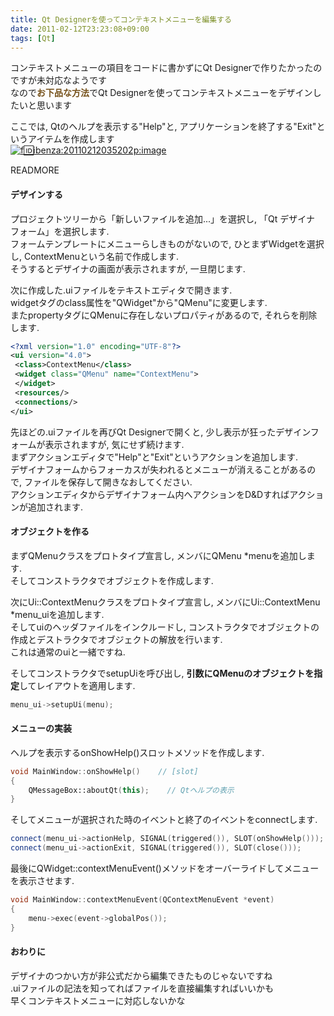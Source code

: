 ```yaml
---
title: Qt Designerを使ってコンテキストメニューを編集する
date: 2011-02-12T23:23:08+09:00
tags: [Qt]
---
```


コンテキストメニューの項目をコードに書かずにQt Designerで作りたかったのですが未対応なようです  
なので<span style="font-weight:bold;color:#755019;">お下品な方法</span>でQt Designerを使ってコンテキストメニューをデザインしたいと思います

ここでは, Qtのヘルプを表示する"Help"と, アプリケーションを終了する"Exit"というアイテムを作成します  
[![f:id:ibenza:20110212035202p:image](/2011/02/12/1297520588/20110212035202.png)](http://f.hatena.ne.jp/ibenza/20110212035202)

READMORE
#### デザインする

プロジェクトツリーから「新しいファイルを追加\.\.\.」を選択し, 「Qt デザイナ フォーム」を選択します\.  
フォームテンプレートにメニューらしきものがないので, ひとまずWidgetを選択し, ContextMenuという名前で作成します\.  
そうするとデザイナの画面が表示されますが, 一旦閉じます\.

  
次に作成した\.uiファイルをテキストエディタで開きます\.  
widgetタグのclass属性を"QWidget"から"QMenu"に変更します\.  
またpropertyタグにQMenuに存在しないプロパティがあるので, それらを削除します\.

```xml
<?xml version="1.0" encoding="UTF-8"?>
<ui version="4.0">
 <class>ContextMenu</class>
 <widget class="QMenu" name="ContextMenu">
 </widget>
 <resources/>
 <connections/>
</ui>
```

先ほどの\.uiファイルを再びQt Designerで開くと, 少し表示が狂ったデザインフォームが表示されますが, 気にせず続けます\.  
まずアクションエディタで"Help"と"Exit"というアクションを追加します\.  
デザイナフォームからフォーカスが失われるとメニューが消えることがあるので, ファイルを保存して開きなおしてください\.  
アクションエディタからデザイナフォーム内へアクションをD&Dすればアクションが追加されます\.

#### オブジェクトを作る

まずQMenuクラスをプロトタイプ宣言し, メンバにQMenu \*menuを追加します\.  
そしてコンストラクタでオブジェクトを作成します\.

  
次にUi::ContextMenuクラスをプロトタイプ宣言し, メンバにUi::ContextMenu \*menu\_uiを追加します\.  
そしてuiのヘッダファイルをインクルードし, コンストラクタでオブジェクトの作成とデストラクタでオブジェクトの解放を行います\.  
これは通常のuiと一緒ですね\.

  
そしてコンストラクタでsetupUiを呼び出し, <span style="font-weight:bold;">引数にQMenuのオブジェクトを指定</span>してレイアウトを適用します\.

```cpp
menu_ui->setupUi(menu);
```

#### メニューの実装

ヘルプを表示するonShowHelp\(\)スロットメソッドを作成します\.

```cpp
void MainWindow::onShowHelp()    // [slot]
{
	QMessageBox::aboutQt(this);    // Qtヘルプの表示
}
```

そしてメニューが選択された時のイベントと終了のイベントをconnectします\.

```cpp
connect(menu_ui->actionHelp, SIGNAL(triggered()), SLOT(onShowHelp()));
connect(menu_ui->actionExit, SIGNAL(triggered()), SLOT(close()));
```

最後にQWidget::contextMenuEvent\(\)メソッドをオーバーライドしてメニューを表示させます\.

```C++
void MainWindow::contextMenuEvent(QContextMenuEvent *event)
{
	menu->exec(event->globalPos());
}
```

#### おわりに

デザイナのつかい方が非公式だから編集できたものじゃないですね  
\.uiファイルの記法を知ってればファイルを直接編集すればいいかも  
早くコンテキストメニューに対応しないかな

